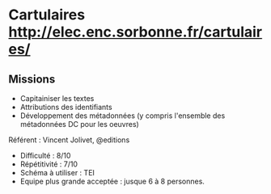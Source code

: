 # Cartulaires http://elec.enc.sorbonne.fr/cartulaires/

## Missions

- Capitainiser les textes
- Attributions des identifiants
- Développement des métadonnées (y compris l'ensemble des métadonnées DC pour les oeuvres)

Référent : Vincent Jolivet, @editions

- Difficulté : 8/10
- Répétitivité : 7/10
- Schéma à utiliser : TEI
- Equipe plus grande acceptée : jusque 6 à 8 personnes.

